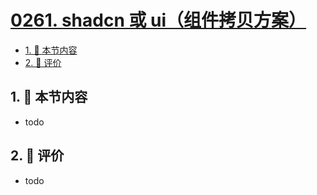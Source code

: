 # [0261. shadcn 或 ui（组件拷贝方案）](https://github.com/tnotesjs/TNotes.react/tree/main/notes/0261.%20shadcn%20%E6%88%96%20ui%EF%BC%88%E7%BB%84%E4%BB%B6%E6%8B%B7%E8%B4%9D%E6%96%B9%E6%A1%88%EF%BC%89)

<!-- region:toc -->

- [1. 🎯 本节内容](#1--本节内容)
- [2. 🫧 评价](#2--评价)

<!-- endregion:toc -->

## 1. 🎯 本节内容

- todo

## 2. 🫧 评价

- todo
